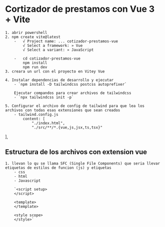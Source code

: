 # Cortizador de prestamos con Vue 3 + Vite

    1. abrir powershell 
    2. npm create vite@latest
        -   √ Project name: ... cotizador-prestamos-vue
            √ Select a framework: » Vue
            √ Select a variant: » JavaScript

        -   cd cotizador-prestamos-vue
            npm install
            npm run dev
    3. creara un url con el proyecto en Vitey Vue

    4. Instalar dependencias de desarrollo y ejecutar 
        - `npm install -D tailwindcss postcss autoprefixer`

        Ejecutar compandos para crear archivos de tailwindcss
        - `npx tailwindcss init -p`

    5. Configurar el archivo de config de tailwind para que lea los archivos con todas esas extensiones que sean creados
        - tailwind.config.js
            content: [
                "./index.html",
                "./src/**/*.{vue,js,jsx,ts,tsx}"
  ],

## Estructura de los archivos con extension vue 
    1. llevan lo qu se llama SFC (Single File Components) que seria llevar etiquetas de estilos de funcion (js) y etiquetas 
        - css
        - html
        - Javascript

        `<script setup>
        </script>

        <template>
        </template>

        <style scope>
        </style>`

